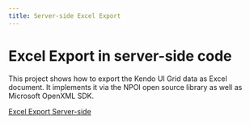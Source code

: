 ```yaml
---
title: Server-side Excel Export
---
```


# Excel Export in server-side code

This project shows how to export the Kendo UI Grid data as Excel document. It implements it via the NPOI open source library as well as Microsoft OpenXML SDK.

[Excel Export Server-side](https://github.com/telerik/ui-for-aspnet-mvc-examples/tree/master/grid/excel-export-server-side)
